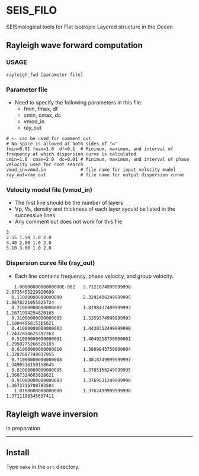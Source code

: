 # SEIS_FILO
SEISmological tools for Flat Isotropic Layered structure in the Ocean

## Rayleigh wave forward computation
### USAGE
`rayleigh_fwd [parameter file]`
### Parameter file
* Need to specify the following parameters in this file.
  * fmin, fmax, df
  * cmin, cmax, dc
  * vmod_in
  * ray_out

```
# <- can be used for comment out
# No space is allowed at both sides of "="
fmin=0.01 fmax=1.0  df=0.1  # Minimum, maximum, and interval of frequency at which dispersion curve is calculated
cmin=1.0  cmax=2.0  dc=0.01 # Minimum, maximum, and interval of phase velocity used for root search 
vmod_in=vmod.in             # file name for input velocity model
ray_out=ray.out             # file name for output dispersion curve
```

### Velocity model file (vmod_in)

* The first line should be the number of layers
* Vp, Vs, density and thickness of each layer syould be listed in the successive lines
* Any comment out does not work for this file 
```
3                 
2.55 1.50 1.0 2.0 
3.40 2.00 1.0 2.0 
5.10 3.00 1.0 2.0 
```

### Dispersion curve file (ray_out)

* Each line contains frequency, phase velocity, and group velocity.
```
   1.0000000000000000E-002   2.7121874999999998        2.6735455229920699     
  0.11000000000000000        2.3291406249999995        1.9678221055625724     
  0.21000000000000002        1.8198437499999993        1.1671994294820165     
  0.31000000000000005        1.5359374999999993        1.1804495815365621     
  0.41000000000000003        1.4420312499999990        1.2437814625397263     
  0.51000000000000001        1.4049218750000001        1.2950275266526103     
  0.61000000000000010        1.3889843750000004        1.3287697749037055     
  0.71000000000000008        1.3818749999999997        1.3490536150158645     
  0.81000000000000005        1.3785156249999995        1.3607324603828621     
  0.91000000000000003        1.3769531249999998        1.3673715700783504     
   1.0100000000000000        1.3762499999999998        1.3711196345637411     
```

## Rayleigh wave inversion

in preparation

---

## Install
Type `make` in the `src` directory.
